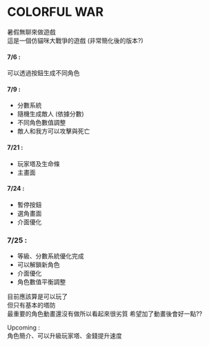 # COLORFUL WAR
暑假無聊來做遊戲  
這是一個仿貓咪大戰爭的遊戲 (非常簡化後的版本?)


#### 7/6 :
可以透過按鈕生成不同角色
#### 7/9 :
- 分數系統
- 隨機生成敵人 (依據分數)
- 不同角色數值調整
- 敵人和我方可以攻擊與死亡

#### 7/21 :
- 玩家塔及生命條
- 主畫面

#### 7/24 :
- 暫停按鈕
- 選角畫面
- 介面優化

### 7/25 :
- 等級、分數系統優化完成
- 可以解鎖新角色
- 介面優化
- 角色數值平衡調整

目前應該算是可以玩了  
但只有基本的塔防  
最重要的角色動畫還沒有做所以看起來很劣質
希望加了動畫後會好一點??

Upcoming :    
角色簡介、可以升級玩家塔、金錢提升速度  

